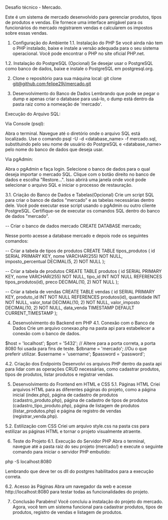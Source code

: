 Desafio técnico - Mercado.

Este é um sistema de mercado desenvolvido para gerenciar produtos, tipos de produtos e vendas. Ele fornece uma interface amigável para os funcionários do mercado registrarem vendas e calcularem os impostos sobre essas vendas.

1. Configuração do Ambiente
1.1. Instalação do PHP
Se você ainda não tem o PHP instalado, baixe e instale a versão adequada para o seu sistema operacional. Você pode encontrar o PHP no site oficial PHP.net.

1.2. Instalação do PostgreSQL (Opcional)
Se desejar usar o PostgreSQL como banco de dados, baixe e instale o PostgreSQL em postgresql.org.

2. Clone o repositório para sua máquina local:
git clone [git@github.com:felipe29j/mercado.git](https://github.com/felipe29j/mercado.git)

3. Desenvolvimento do Banco de Dados 
Lembrando que pode se pegar o dump e apenas criar o database para usá-lo, o dump está dentro da pasta raiz como a nomeação de 'mercado'.

Execução do Arquivo SQL:

Via Console (psql):

Abra o terminal.
Navegue até o diretório onde o arquivo SQL está localizado.
Use o comando psql -U <username> -d <database_name> -f mercado.sql, substituindo <username> pelo seu nome de usuário do PostgreSQL e <database_name> pelo nome do banco de dados que deseja usar.

Via pgAdmin:

Abra o pgAdmin e faça login.
Selecione o banco de dados para o qual deseja importar o mercado SQL.
Clique com o botão direito no banco de dados e escolha "Restore...". Isso abrirá uma janela onde você pode selecionar o arquivo SQL e iniciar o processo de restauração.

3.1. Criação do Banco de Dados e Tabelas(Opcional)
Crie um script SQL para criar o banco de dados "mercado" e as tabelas necessárias dentro dele. Você pode executar esse script usando o pgAdmin ou outro cliente PostgreSQL. Certifique-se de executar os comandos SQL dentro do banco de dados "mercado".

-- Criar o banco de dados mercado
CREATE DATABASE mercado;

Nesse ponto acesse a database mercado e depois rode os seguintes comandos:

-- Criar a tabela de tipos de produtos
CREATE TABLE tipos_produtos (
    id SERIAL PRIMARY KEY,
    nome VARCHAR(255) NOT NULL,
    imposto_percentual DECIMAL(5, 2) NOT NULL
);

-- Criar a tabela de produtos
CREATE TABLE produtos (
    id SERIAL PRIMARY KEY,
    nome VARCHAR(255) NOT NULL,
    tipo_id INT NOT NULL REFERENCES tipos_produtos(id),
    preco DECIMAL(10, 2) NOT NULL
);

-- Criar a tabela de vendas
CREATE TABLE vendas (
    id SERIAL PRIMARY KEY,
    produto_id INT NOT NULL REFERENCES produtos(id),
    quantidade INT NOT NULL,
    valor_total DECIMAL(10, 2) NOT NULL,
    valor_imposto DECIMAL(10, 2) NOT NULL,
    data_venda TIMESTAMP DEFAULT CURRENT_TIMESTAMP
);

4. Desenvolvimento do Backend em PHP
4.1. Conexão com o Banco de Dados
Crie um arquivo conexao.php na pasta api para estabelecer a conexão com o banco de dados.

$host = 'localhost';
$port = '5432'; // Altere para a porta correta, a porta 8080 foi usada para fins de teste.
$dbname = 'mercado'; //Ou o que preferir utilizar.
$username = 'username';
$password = 'password';

4.2. Criação dos Endpoints
Desenvolvi os arquivos PHP dentro da pasta api para lidar com as operações CRUD necessárias, como cadastrar produtos, tipos de produtos, listar produtos e registrar vendas.

5. Desenvolvimento do Frontend em HTML e CSS
5.1. Páginas HTML
Criei arquivos HTML para as diferentes páginas do projeto, como a página inicial (index.php), página de cadastro de produtos (cadastro_produto.php), página de cadastro de tipos de produtos (cadastro_tipo_produto.php), página de listagem de produtos (listar_produtos.php) e página de registro de vendas (registrar_venda.php).

5.2. Estilização com CSS
Criei um arquivo style.css na pasta css para estilizar as páginas HTML e tornar o projeto visualmente atraente.

6. Teste do Projeto
6.1. Execução do Servidor PHP
Abra o terminal, navegue até a pasta raiz do seu projeto (mercado/) e execute o seguinte comando para iniciar o servidor PHP embutido:

php -S localhost:8080

Lembrando que deve ter os dll do postgres habilitados para a execução correta.

6.2. Acesso às Páginas
Abra um navegador da web e acesse http://localhost:8080 para testar todas as funcionalidades do projeto.

7. Conclusão
Parabéns! Você concluiu a instalação do projeto do mercado. Agora, você tem um sistema funcional para cadastrar produtos, tipos de produtos, registro de vendas e listagem de produtos.